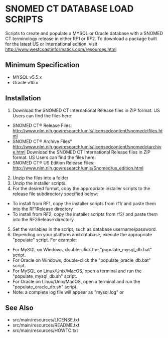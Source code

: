 SNOMED CT DATABASE LOAD SCRIPTS
===============================
Scripts to create and populate a MYSQL or Oracle database with a SNOMED CT 
terminology release in either RF1 or RF2.  To download a package built for 
the latest US or International edition, visit
http://www.westcoastinformatics.com/resources.html

Minimum Specification
---------------------
- MYSQL v5.5.x
- Oracle v10.x

Installation
------------
1.  Download the SNOMED CT International Release files 
    in ZIP format.  US Users can find the files here:
* SNOMED CT® Release Files: http://www.nlm.nih.gov/research/umls/licensedcontent/snomedctfiles.html
* SNOMED CT® Archive Files" http://www.nlm.nih.gov/research/umls/licensedcontent/snomedctarchive.html
    Download the SNOMED CT International Release files 
    in ZIP format.  US Users can find the files here:
* SNOMED CT® US Edition Release Files: http://www.nlm.nih.gov/research/umls/Snomed/us_edition.html
2.  Unzip the files into a folder 
3.  Unzip the installer scripts.
4.  For the desired format, copy the appropriate installer scripts 
    to the release file subdirectory specified below:
* To install from RF1, copy the installer scripts from rf1/
	  and paste them into the RF1Release directory
* To install from RF2, copy the installer scripts from rf2/
	  and paste them into the RF2Release directory
5.  Set the variables in the script, such as database username/password.
6.  Depending on your platform and database, execute the 
    appropriate "populate" script.  For example:
  * For MySQL on Windows, double-click the 
	  "populate_mysql_db.bat" script.
  * For Oracle on Windows, double-click the 
	  "populate_oracle_db.bat" script.
  * For MySQL on Linux/Unix/MacOS, open a terminal and run the 
	  "populate_mysql_db.sh" script.
  * For Oracle on Linux/Unix/MacOS, open a terminal and run the 
	  "populate_oracle_db.sh" script.
  * Note: a complete log file will appear as "mysql.log" or 

 See Also
 --------
 * src/main/resources/LICENSE.txt
 * src/main/resources/README.txt
 * src/main/resources/HOWTO.txt
   